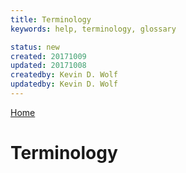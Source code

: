```yaml
---
title: Terminology
keywords: help, terminology, glossary

status: new
created: 20171009
updated: 20171008
createdby: Kevin D. Wolf
updatedby: Kevin D. Wolf
---
```

[Home](../Index.md)

# Terminology